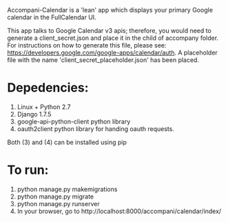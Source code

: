 Accompani-Calendar is a 'lean' app which displays your primary Google calendar in the FullCalendar UI.

This app talks to Google Calendar v3 apis; therefore, you would need to generate a client_secret.json and place it in the child of accompany folder. For instructions on how to generate this file, please see: https://developers.google.com/google-apps/calendar/auth. A placeholder file with the name 'client_secret_placeholder.json' has been placed.


# Depedencies: #
1. Linux + Python 2.7
2. Django 1.7.5
3. google-api-python-client python library
4. oauth2client python library for handing oauth requests.

Both (3) and (4) can be installed using pip


# To run:
1. python manage.py makemigrations
2. python manage.py migrate
3. python manage.py runserver
4. In your browser, go to http://localhost:8000/accompani/calendar/index/